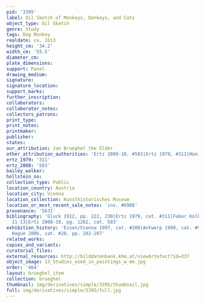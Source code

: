 ```yaml
---
pid: '3395'
label: Oil Sketch of Monkeys, Donkeys, and Cats
object_type: Oil Sketch
genre: Study
tags: Dog Monkey
realdate: ca. 1613
height_cm: '34.2'
width_cm: '55.5'
diameter_cm: 
plate_dimensions: 
support: Panel
drawing_medium: 
signature: 
signature_location: 
support_marks: 
further_inscription: 
collaborators: 
collaborator_notes: 
collectors_patrons: 
print_type: 
print_notes: 
printmaker: 
publisher: 
states: 
our_attribution: Jan Brueghel the Elder
other_attribution_authorities: 'Ertz 2008-10, #583|Ertz 1979, #311|Honig database'
ertz_1979: '311'
ertz_2008: '583'
bailey_walker: 
hollstein_no: 
collection_type: Public
location_country: Austria
location_city: Vienna
location_collection: Kunsthistorisches Museum
location_or_most_recent_sale_notes: 'inv. #6988'
provenance: '5631'
bibliography: 'Gluck 1912, pp. 222, 230|Ertz 1979, cat. #311|Faber Kolb 2005, pp.
  11-13|Ertz 2008-10, pg. 1262, cat. 583'
exhibition_history: 'Essen/Vienna 1997, cat. #200|Antwerp 1998, cat. #92|Los Angeles/The
  Hague 2006, cat. #28, pp. 202-207'
related_works: 
copies_and_variants: 
curatorial_files: 
external_resources: http://bilddatenbank.khm.at/viewArtefact?id=337
object_image: 13_Studies_used_in_paintings_w_me.jpg
order: '464'
layout: brueghel_item
collection: brueghel
thumbnail: img/derivatives/simple/3395/thumbnail.jpg
full: img/derivatives/simple/3395/full.jpg
---
```

